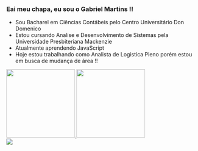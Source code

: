 ### Eai meu chapa, eu sou o Gabriel Martins !!

- Sou Bacharel em Ciências Contábeis pelo Centro Universitário Don Domenico
- Estou cursando Analise e Desenvolvimento de Sistemas pela Universidade Presbiteriana Mackenzie
- Atualmente aprendendo JavaScript
- Hoje estou trabalhando como Analista de Logistica Pleno porém estou em busca de mudança de área !!


<div> 
  <a href="https://github.com/gamartins013">
  <img height="180em" src="https://github-readme-stats.vercel.app/api?username=gamartins013&show_icons=true&theme=radical">
  <img height="180em" src="https://github-readme-stats.vercel.app/api/top-langs/?username=gamartins013&layout=compact">
</div>

  
 <div>
    <a href="https://github.com/gamartins013">
    <img align="center" src="https://github-readme-stats.vercel.app/api/pin/?username=gamartins013&repo=github-readme-stats" />
</a>
 </div>
